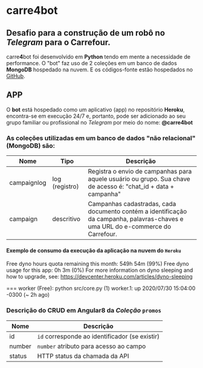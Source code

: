 # carre4bot

## Desafio para a construção de um robô no _Telegram_ para o Carrefour.

carre**4**bot foi desenvolvido em **Python** tendo em mente a necessidade de performance. O "bot" faz uso de 2 coleções em um banco de dados **MongoDB** hospedado na nuvem. E os códigos-fonte estão hospedados no [GitHub](https://github.com/CharlesHMiranda/carre4bot).

## APP

O **bot** está hospedado como um aplicativo (app) no repositório **Heroku**, encontra-se em execução 24/7 e, portanto,  pode ser adicionado ao seu grupo familiar ou profissional no _Telegram_ por meio do nome: **@carre4bot**

### As coleções utilizadas em um banco de dados "não relacional" (MongoDB) são:

| Nome           | Tipo             | Descrição                                                                                                                              |
| -------------- | ---------------- | -------------------------------------------------------------------------------------------------------------------------------------- |
| campaignlog    | log (registro)   | Registra o envio de campanhas para aquele usuário ou grupo. Sua chave de acesso é: "chat_id + data + campanha"                         |
| campaign       | descritivo       | Campanhas cadastradas, cada documento contém a identificação da campanha, palavras-chaves e uma URL do e-commerce do Carrefour.        |


#### Exemplo de consumo da execução da aplicação na nuvem do `Heroku`

Free dyno hours quota remaining this month: 549h 54m (99%)
Free dyno usage for this app: 0h 3m (0%)
For more information on dyno sleeping and how to upgrade, see:
https://devcenter.heroku.com/articles/dyno-sleeping

=== worker (Free): python src/core.py (1)
worker.1: up 2020/07/30 15:04:00 -0300 (~ 2h ago)

### Descrição do CRUD em Angular8 da _Coleção_ `promos`

| Nome   | Descrição                                      |
| ------ | ---------------------------------------------- |
| id     | `id` corresponde ao identificador (se existir) |
| number | `number` atributo para acesso ao campo         |
| status | HTTP status da chamada da API                  |

